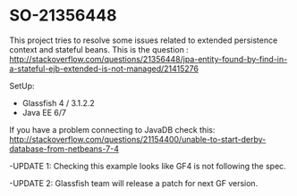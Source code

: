 SO-21356448
===========

This project tries to resolve some issues related to extended persistence context and stateful beans. This is the question : http://stackoverflow.com/questions/21356448/jpa-entity-found-by-find-in-a-stateful-ejb-extended-is-not-managed/21415276

SetUp:

- Glassfish 4 / 3.1.2.2
- Java EE 6/7


If you have a problem connecting to JavaDB check this:
http://stackoverflow.com/questions/21154400/unable-to-start-derby-database-from-netbeans-7-4

-UPDATE 1: Checking this example looks like GF4 is not following the spec.

-UPDATE 2: Glassfish team will release a patch for next GF version.

